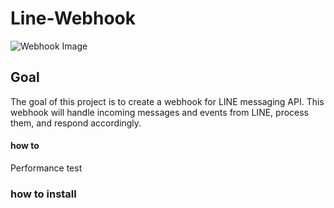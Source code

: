 # Line-Webhook

![Webhook Image](image.png)

## Goal

The goal of this project is to create a webhook for LINE messaging API. This webhook will handle incoming messages and events from LINE, process them, and respond accordingly.


#### how to

Performance test 

### how to install